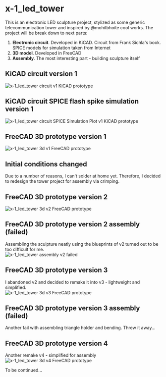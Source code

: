 # x-1_led_tower
This is an electronic LED sculpture project, stylized as some generic telecommunication tower and inspired by @mohitbhoite cool works.
The project will be break down to next parts:
1. **Electronic circuit**. Developed in KiCAD. Circuit from Frank Sichla's book. SPICE models for simulation taken from Internet
2. **3D model**. Developed in FreeCAD
3. **Assembly**. The most interesting part - building sculpture itself

## KiCAD circuit version 1
![x-1_led_tower circuit v1 KiCAD prototype](images/x-1_led_tower_circuit_v1.png)

## KiCAD circuit SPICE flash spike simulation version 1
![x-1_led_tower circuit SPICE Simulation Plot v1 KiCAD prototype](images/x-1_led_tower_circuit_spice_plot_v1.png)

## FreeCAD 3D prototype version 1
![x-1_led_tower 3d v1 FreeCAD prototype](images/x-1_led_tower_3d_v1.png)

## Initial conditions changed
Due to a number of reasons, I can't solder at home yet. Therefore, I decided to redesign the tower project for assembly via crimping.

## FreeCAD 3D prototype version 2
![x-1_led_tower 3d v2 FreeCAD prototype](images/x-1_led_tower_3d_v2.png)

## FreeCAD 3D prototype version 2 assembly (failed)
Assembling the sculpture neatly using the blueprints of v2 turned out to be too difficult for me.  
![x-1_led_tower assembly v2 failed](images/x-1_led_tower_assembly_v2_failed.png)

## FreeCAD 3D prototype version 3
I abandoned v2 and decided to remake it into v3 - lightweight and simplified.  
![x-1_led_tower 3d v3 FreeCAD prototype](images/x-1_led_tower_3d_v3.png)

## FreeCAD 3D prototype version 3 assembly (failed)
Another fail with assembling triangle holder and bending. Threw it away...

## FreeCAD 3D prototype version 4
Another remake v4 - simplified for assembly
![x-1_led_tower 3d v4 FreeCAD prototype](images/x-1_led_tower_3d_v4.png)

To be continued...
